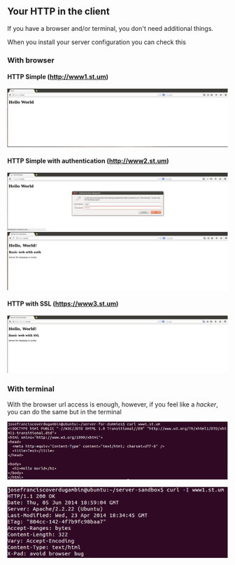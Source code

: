 ## Your HTTP in the client

If you have a browser and/or terminal, you don't need additional things.

When you install your server configuration you can check this

### With browser

#### HTTP Simple (http://www1.st.um)

![](../../assets/http-simple.png)


#### HTTP Simple with authentication (http://www2.st.um)

![](../../assets/http-auth-2.png)
![](../../assets/http-auth-3.png)

#### HTTP with SSL (https://www3.st.um)

![](../../assets/http-s-2.png)

### With terminal

With the browser url access is enough, however, if you feel like a *hacker*, you can do the same but in the terminal

![](../../assets/http-terminal.png)

![](../../assets/http-terminal-2.png)
